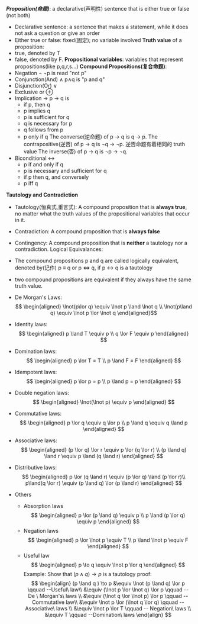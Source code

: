 ***Proposition(命题)***: a declarative(声明性) sentence that is either true or false (not both)
- Declarative sentence: a sentence that makes a statement, while it does not ask a question or give an order  
- Either true or false: fixed(固定); no variable involved
**Truth value** of a proposition:
- true, denoted by T 
- false, denoted by F.
**Propositional variables**: variables that represent propositions(like p,q,r,s...)
__Compound Propositions(复合命题)__:
- Negation $\lnot$ 
	$\lnot$p is read "not p"
- Conjunction(And) $\land$
	p$\land$q is "p and q"
- Disjunction(Or) $\lor$
- Exclusive or $\oplus$
- Implication $\to$
	p $\to$ q is 
	- if p, then q
	- p implies q
	- p is sufficient for q
	- q is necessary for p
	- q follows from p
	- p only if q
	The converse(逆命题) of p → q is q → p.
	The contrapositive(逆否) of p → q is ¬q → ¬p.
		逆否命题有着相同的 truth value
	The inverse(否) of p → q is ¬p → ¬q.
- Biconditional $\leftrightarrow$
	- p if and only if q
	- p is necessary and sufficient for q
	- if p then q, and conversely
	- p iff q

__Tautology and Contradiction__
- Tautology(恒真式,重言式): A compound proposition that is __always true__, no matter what the truth values of the propositional variables that occur in it.
- Contradiction: A compound proposition that is __always false__
- Contingency: A compound proposition that is __neither__ a tautology nor a contradiction.
Logical Equivalances:
- The compound propositions p and q are called logically equivalent, denoted by(记作) p $\equiv$ q or p $\Leftrightarrow$ q, if p $\leftrightarrow$ q is a tautology
- two compound propositions are equivalent if they always have the same truth value.

- De Morgan's Laws:	
$$
\begin{aligned}
\lnot(p\lor q) \equiv \lnot p \land \lnot q \\
\lnot(p\land q) \equiv \lnot p \lor \lnot q
\end{aligned}$$
- Identity laws:
$$
\begin{aligned}
p \land T \equiv p \\
q \lor F \equiv p
\end{aligned} $$
- Domination laws:
$$
\begin{aligned}
p \lor T = T \\
p \land F = F
\end{aligned}
$$
- Idempotent laws:
$$
\begin{aligned}
p \lor p = p \\
p \land p = p
\end{aligned}
$$
- Double negation laws:
$$
\begin{aligned}
\lnot(\lnot p) \equiv p
\end{aligned}
$$
- Commutative laws:
$$
\begin{aligned}
p \lor q \equiv q \lor p \\
p \land q \equiv q \land p
\end{aligned}
$$
- Associative laws:
$$
\begin{aligned}
(p \lor q) \lor r \equiv p \lor (q \lor r) \\
(p \land q) \land r \equiv p \land (q \land r) 
\end{aligned}
$$
- Distributive laws:
$$
\begin{aligned}
p \lor (q \land r) \equiv (p \lor q) \land (p \lor r)\\
p\land(q \lor r) \equiv (p \land q) \lor (p \land r)
\end{aligned}
$$
- Others
	- Absorption laws
$$
\begin{aligned}
p \lor (p \land q) \equiv p \\
p \land (p \lor q) \equiv p
\end{aligned}
$$
	- Negation laws
$$
\begin{aligned}
p \lor \lnot p \equiv T \\
p \land \lnot p \equiv F
\end{aligned}
$$
	- Useful law
$$
\begin{aligned}
p \to q \equiv \lnot p \lor q
\end{aligned}
$$
Example: Show that $(p \land q) \to  p$ is a tautology
proof: 
$$
\begin{align}
(p \land q ) \to p &\equiv \lnot (p \land q) \lor p \qquad --Useful\ law\\
&\equiv (\lnot p \lor \lnot q) \lor p \qquad -- De \ Morgan's\ laws \\
&\equiv (\lnot q \lor \lnot p) \lor p \qquad --Commutative law\\
&\equiv \lnot p \lor (\lnot q \lor q) \qquad -- Associative\ laws \\
&\equiv \lnot p \lor T \qquad -- Negation\ laws \\
&\equiv T \qquad --Domination\ laws 
\end{align}
$$
